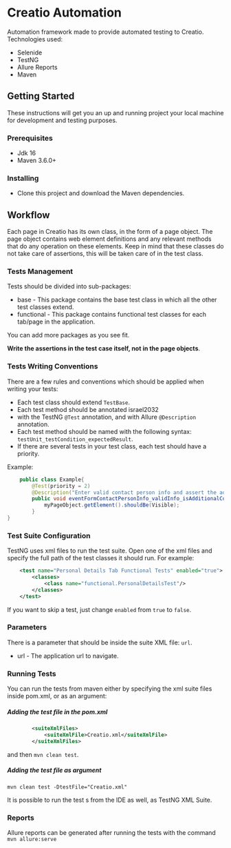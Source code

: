 # Creatio Automation

Automation framework made to provide automated testing to Creatio.
Technologies used:
* Selenide
* TestNG
* Allure Reports
* Maven

## Getting Started

These instructions will get you an up and running project your local machine for development and testing
purposes.

### Prerequisites

- Jdk 16
- Maven 3.6.0+

### Installing

- Clone this project and download the Maven dependencies.

## Workflow

Each page in Creatio has its own class, in the form of a page object. The page object contains web element definitions and any relevant methods that do any operation on these elements.
Keep in mind that these classes do not take care of assertions, this will be taken care of in the test class.

### Tests Management

Tests should be divided into sub-packages:
- base - This package contains the base test class in which all the other test classes extend.
- functional - This package contains functional test classes for each tab/page in the application.

You can add more packages as you see fit.

**Write the assertions in the test case itself, not in the page objects**.

### Tests Writing Conventions

There are a few rules and conventions which should be applied when writing your tests:
* Each test class should extend `TestBase`.
* Each test method should be annotated israel2032
* with the TestNG `@Test` annotation, and with Allure `@Description` annotation.
* Each test method should be named with the following syntax: `testUnit_testCondition_expectedResult`.
* If there are several tests in your test class, each test should have a priority.

Example:
```java
    public class Example{
        @Test(priority = 2)
        @Description("Enter valid contact person info and assert the add additional contact is functional.")
        public void eventFormContactPersonInfo_validInfo_isAdditionalContactAdded() {
            myPageObject.getElement().shouldBe(Visible);
        }
}
```

### Test Suite Configuration

TestNG uses xml files to run the test suite. Open one of the xml files and specify the full path of the test classes it
should run. For example:
```xml
    <test name="Personal Details Tab Functional Tests" enabled="true">
        <classes>
            <class name="functional.PersonalDetailsTest"/>
        </classes>
    </test>
``` 

If you want to skip a test, just change `enabled` from `true` to `false`.

### Parameters
There is a parameter that should be inside the suite XML file: `url`.
* url - The application url to navigate.

### Running Tests
You can run the tests from maven either by specifying the xml suite files inside pom.xml, or as an argument:

##### Adding the test file in the pom.xml
```xml
        <suiteXmlFiles>
            <suiteXmlFile>Creatio.xml</suiteXmlFile>
        </suiteXmlFiles>
```
and then `mvn clean test`.
##### Adding the test file as argument
`mvn clean test -DtestFile="Creatio.xml"`

It is possible to run the test s from the IDE as well, as TestNG XML Suite.

### Reports
Allure reports can be generated after running the tests with the command `mvn allure:serve`
